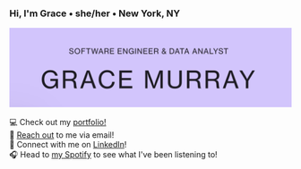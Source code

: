 ### Hi, I'm Grace • she/her • New York, NY
<img src="https://raw.githubusercontent.com/gkmurray124/gkmurray124/master/GM-readme-header.png" alt="banner that says Grace Murray - software engineer & data analyst">

💻 Check out my <a href="https://gracemurray.cargo.site/">portfolio!</a><br>
💌 <a href="gkmurray124@gmail.com">Reach out</a> to me via email!<br>
🤝 Connect with me on <a href="https://www.linkedin.com/in/gracekmurray/">LinkedIn</a>!<br>
🎧 Head to <a href="https://open.spotify.com/user/gracekmurray">my Spotify</a> to see what I've been listening to! 
<!--
**gkmurray124/gkmurray124** is a ✨ _special_ ✨ repository because its `README.md` (this file) appears on your GitHub profile.

Here are some ideas to get you started:

- 🔭 I’m currently working on ...
- 🌱 I’m currently learning ...
- 👯 I’m looking to collaborate on ...
- 🤔 I’m looking for help with ...
- 💬 Ask me about ...
- 📫 How to reach me: ...
- 😄 Pronouns: ...
- ⚡ Fun fact: ...
-->
